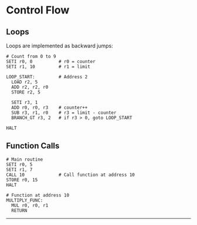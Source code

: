 # Control Flow

## Loops

Loops are implemented as backward jumps:

```assembly
# Count from 0 to 9
SETI r0, 0          # r0 = counter
SETI r1, 10         # r1 = limit

LOOP_START:         # Address 2
  LOAD r2, 5
  ADD r2, r2, r0
  STORE r2, 5
  
  SETI r3, 1
  ADD r0, r0, r3    # counter++
  SUB r3, r1, r0    # r3 = limit - counter
  BRANCH_GT r3, 2   # if r3 > 0, goto LOOP_START
  
HALT
```

## Function Calls

```assembly
# Main routine
SETI r0, 5
SETI r1, 7
CALL 10             # Call function at address 10
STORE r0, 15
HALT

# Function at address 10
MULTIPLY_FUNC:
  MUL r0, r0, r1
  RETURN
```

---
